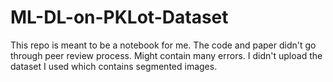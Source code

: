 # ML-DL-on-PKLot-Dataset

This repo is meant to be a notebook for me. 
The code and paper didn't go through peer review process. Might contain many errors.
I didn't upload the dataset I used which contains segmented images.
